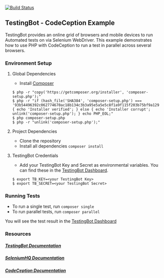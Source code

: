 [![Build Status](https://travis-ci.org/testingbot/php-codeception-example.svg?branch=master)](https://travis-ci.org/testingbot/php-codeception-example)

## TestingBot - CodeCeption Example

TestingBot provides an online grid of browsers and mobile devices to run Automated tests on via Selenium WebDriver.
This example demonstrates how to use PHP with CodeCeption to run a test in parallel across several browsers.

### Environment Setup

1. Global Dependencies
    * Install [Composer](https://getcomposer.org/download/)
    ```
    $ php -r "copy('https://getcomposer.org/installer', 'composer-setup.php');"
	$ php -r "if (hash_file('SHA384', 'composer-setup.php') === '93b54496392c062774670ac18b134c3b3a95e5a5e5c8f1a9f115f203b75bf9a129d5daa8ba6a13e2cc8a1da0806388a8') { echo 'Installer verified'; } else { echo 'Installer corrupt'; unlink('composer-setup.php'); } echo PHP_EOL;"
	$ php composer-setup.php
	$ php -r "unlink('composer-setup.php');"
    ```
   

2. Project Dependencies
    * Clone the repository
	* Install all dependencies `composer install`

3. TestingBot Credentials
    * Add your TestingBot Key and Secret as environmental variables. You can find these in the [TestingBot Dashboard](https://testingbot.com/members/).
    ```
    $ export TB_KEY=<your TestingBot Key>
    $ export TB_SECRET=<your TestingBot Secret>
    ```


### Running Tests

* To run a single test, run `composer single`
* To run parallel tests, run `composer parallel`

You will see the test result in the [TestingBot Dashboard](https://testingbot.com/members/)

### Resources
##### [TestingBot Documentation](https://testingbot.com/support/)

##### [SeleniumHQ Documentation](http://www.seleniumhq.org/docs/)

##### [CodeCeption Documentation](https://codeception.com/docs/01-Introduction)
